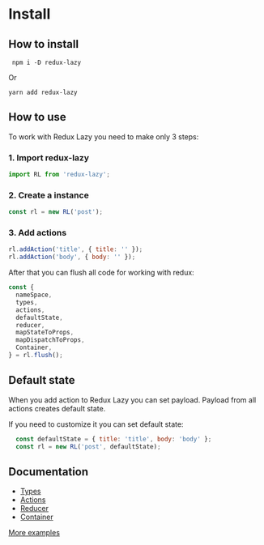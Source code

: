 # Install

## How to install

     npm i -D redux-lazy
     
Or

    yarn add redux-lazy
    
## How to use

To work with Redux Lazy you need to make only 3 steps:

### 1. Import redux-lazy

```javascript
import RL from 'redux-lazy';
```

### 2. Create a instance

```javascript
const rl = new RL('post');
```

### 3. Add actions

```javascript
rl.addAction('title', { title: '' });
rl.addAction('body', { body: '' });
```
After that you can flush all code for working with redux:

```javascript
const {
  nameSpace,
  types,
  actions,
  defaultState,
  reducer,
  mapStateToProps,
  mapDispatchToProps,
  Container,
} = rl.flush();
```

## Default state

When you add action to Redux Lazy you can set payload.
Payload from all actions creates default state.

If you need to customize it you can set default state:

```javascript
  const defaultState = { title: 'title', body: 'body' };
  const rl = new RL('post', defaultState);
```

## Documentation

 * [Types](https://github.com/evheniy/redux-lazy/blob/master/docs/types.md)
 * [Actions](https://github.com/evheniy/redux-lazy/blob/master/docs/actions.md)
 * [Reducer](https://github.com/evheniy/redux-lazy/blob/master/docs/reducer.md)
 * [Container](https://github.com/evheniy/redux-lazy/blob/master/docs/container.md)
   
[More examples](https://github.com/evheniy/redux-lazy/blob/master/tests/)
